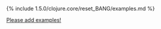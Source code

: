 {% include 1.5.0/clojure.core/reset_BANG/examples.md %}

[Please add examples!](https://github.com/arrdem/grimoire/edit/master/_includes/1.6.0/clojure.core/reset_BANG/examples.md)
